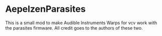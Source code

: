 # AepelzenParasites

This is a small  mod to make Audible Instruments Warps for vcv work with the parasites firmware.
All credit goes to the authors of these two.
